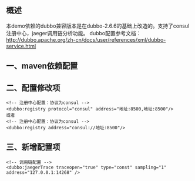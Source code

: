 ## 概述
本demo依赖的dubbo兼容版本是在dubbo-2.6.6的基础上改造的。支持了consul注册中心，jaeger调用链分析功能。
dubbo配置参考文档：http://dubbo.apache.org/zh-cn/docs/user/references/xml/dubbo-service.html

## 一、maven依赖配置


## 二、配置修改项

    <!-- 注册中心配置：协议为consul -->
    <dubbo:registry protocol="consul" address="地址:8500,地址:8500"/>
    或者
    <!-- 注册中心配置：协议为consul -->
    <dubbo:registry address="consul://地址:8500"/>

## 三、新增配置项

    <!-- 调用链配置 -->
    <dubbo:jaegerTrace traceopen="true" type="const" sampling="1" address="127.0.0.1:14268" />
